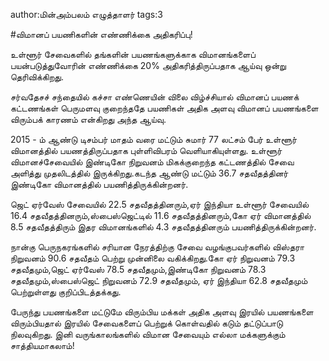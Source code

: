 author:மின்அம்பலம் எழுத்தாளர்
tags:3

#விமானப் பயணிகளின்  எண்ணிக்கை அதிகரிப்பு!

உள்ளூர் சேவைகளில் தங்களின் பயணங்களுக்காக விமானங்களைப் பயன்படுத்துவோரின் எண்ணிக்கை 20% அதிகரித்திருப்பதாக ஆய்வு ஒன்று தெரிவிக்கிறது.

சர்வதேசச் சந்தையில் கச்சா எண்ணெயின் விலை விழ்ச்சியால் விமானப் பயணக் கட்டணங்கள் பெருமளவு குறைந்ததே பயணிகள் அதிக அளவு  விமானப் பயணங்களை விரும்பக் காரணம் என்கிறது அந்த ஆய்வு.

2015 - ம் ஆண்டு டிசம்பர் மாதம் வரை மட்டும் சுமார் 77 லட்சம் பேர் உள்ளூர் விமானத்தில் பயணத்திருப்பதாக புள்ளிவிபரம் வெளியாகியுள்ளது. உள்ளூர் விமானச்சேவையில் இண்டிகோ நிறுவனம் மிகக்குறைந்த கட்டணத்தில்  சேவை அளித்து முதலிடத்தில் இருக்கிறது.கடந்த ஆண்டு மட்டும் 36.7 சதவீதத்தினர் இண்டிகோ விமானத்தில் பயணித்திருக்கின்றனர்.

ஜெட் ஏர்வேஸ் சேவையில் 22.5 சதவீதத்தினரும்,ஏர் இந்தியா உள்ளூர் சேவையில் 16.4 சதவீதத்தினரும்,ஸ்பைஸ்ஜெட்டில் 11.6 சதவீதத்தினரும்,கோ ஏர் விமானத்தில் 8.5 சதவீதத்திரும் இதர விமானங்களில் 4.3 சதவீதத்தினரும் பயணித்திருக்கின்றனர்.

நான்கு பெருநகரங்களில் சரியான நேரத்திற்கு சேவை வழங்குபவர்களில் விஸ்தரா நிறுவனம் 90.6 சதவீதம் பெற்று முன்னிலை வகிக்கிறது.கோ ஏர் நிறுவனம் 79.3 சதவீதமும்,ஜெட் ஏர்வேஸ் 78.5 சதவீதமும்,இண்டிகோ நிறுவனம் 78.3 சதவீதமும்,ஸ்பைஸ்ஜெட் நிறுவனம் 72.9 சதவீதமும், ஏர் இந்தியா 62.8 சதவீதமும் பெற்றுள்ளது குறிப்பிடத்தக்கது.

பேருந்து பயணங்களை மட்டுமே விரும்பிய  மக்கள் அதிக அளவு இரயில் பயணங்களை விரும்பியதால் இரயில் சேவைகளைப் பெற்றுக் கொள்வதில் கடும் தட்டுப்பாடு நிலவுகிறது. இனி வருங்காலங்களில் விமான சேவையும் எல்லா மக்களுக்கும் சாத்தியமாகலாம்!
